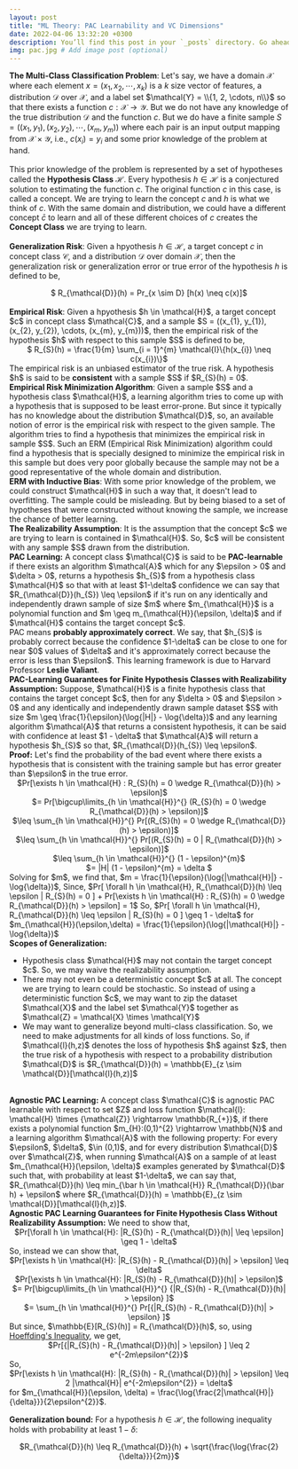 ```yaml
---
layout: post
title: "ML Theory: PAC Learnability and VC Dimensions"
date: 2022-04-06 13:32:20 +0300
description: You’ll find this post in your `_posts` directory. Go ahead and edit it and re-build the site to see your changes. # Add post description (optional)
img: pac.jpg # Add image post (optional)
---
```


<strong>The Multi-Class Classification Problem</strong>: Let's say, we have a domain $\mathcal{X}$ where each element $x = (x_{1}, x_{2}, \cdots, x_{k})$ is a $k$ size vector of features, a distribution $\mathcal{D}$ over $\mathcal{X}$, and a label set $\mathcal{Y} = \\{1, 2, \cdots, n\\}$ so that there exists a function $c: \mathcal{X} \rightarrow \mathcal{Y}$. But we do not have any knowledge of the true distribution $\mathcal{D}$ and the function $c$. But we do have a finite sample $S = ((x_{1}, y_{1}), (x_{2}, y_{2}), \cdots, (x_{m}, y_{m}))$ where each pair is an input output mapping from $\mathcal{X} \times \mathcal{Y}$, i.e., $c(x_{i}) = y_{i}$ and some prior knowledge of the problem at hand.   
<br>
This prior knowledge of the problem is represented by a set of hypotheses called the <strong>Hypothesis Class</strong> $\mathcal{H}$. Every hypothesis $h \in \mathcal{H}$ is a conjectured solution to estimating the function $c$. The original function $c$ in this case, is called a concept. We are trying to learn the concept $c$ and $h$ is what we think of $c$. With the same domain and distribution, we could have a different concept $\bar c$ to learn and all of these different choices of $c$ creates the <strong>Concept Class</strong> we are trying to learn.        
<br>
<strong>Generalization Risk</strong>: Given a hpyothesis $h \in \mathcal{H}$, a target concept $c$ in concept class $\mathcal{C}$, and a distribution $\mathcal{D}$ over domain $\mathcal{X}$, then the generalization risk or generalization error or true error of the hypothesis $h$ is defined to be,   
<center>$ R_{\mathcal{D}}(h) = Pr_{x \sim D} [h(x) \neq c(x)]$</center>    
<br>
<strong>Empirical Risk</strong>: Given a hpyothesis $h \in \mathcal{H}$, a target concept $c$ in concept class $\mathcal{C}$, and a sample $S = ((x_{1}, y_{1}), (x_{2}, y_{2}), \cdots, (x_{m}, y_{m}))$, then the empirical risk of the hypothesis $h$ with respect to this sample $S$ is defined to be,
<center>$ R_{S}(h) = \frac{1}{m} \sum_{i = 1}^{m} \mathcal{I}\{h(x_{i}) \neq c(x_{i})\}$ </center>
The empirical risk is an unbiased estimator of the true risk. A hypothesis $h$ is said to be <strong>consistent</strong> with a sample $S$ if $R_{S}(h) = 0$.    
<br>
<strong>Empirical Risk Minimization Algorithm</strong>: Given a sample $S$ and a hypothesis class $\mathcal{H}$, a learning algorithm tries to come up with a hypothesis that is supposed to be least error-prone. But since it typically has no knowledge about the distribution $\mathcal{D}$, so, an available notion of error is the empirical risk with respect to the given sample. The algorithm tries to find a hypothesis that minimizes the empirical risk in sample $S$. Such an ERM (Empirical Risk Minimization) algorithm could find a hypothesis that is specially designed to minimize the empirical risk in this sample but does very poor globally because the sample may not be a good representative of the whole domain and distribution.      
<br>
<strong> ERM with Inductive Bias</strong>: With some prior knowledge of the problem, we could construct $\mathcal{H}$ in such a way that, it doesn't lead to overfitting. The sample could be misleading. But by being biased to a set of hypotheses that were constructed without knowing the sample, we increase the chance of better learning.   
<br>
<strong>The Realizability Assumption</strong>: It is the assumption that the concept $c$ we are trying to learn is contained in $\mathcal{H}$. So, $c$ will be consistent with any sample $S$ drawn from the distribution.    
<br>
<strong>PAC Learning:</strong> A concept class $\mathcal{C}$ is said to be <strong>PAC-learnable</strong> if there exists an algorithm $\mathcal{A}$ which for any $\epsilon > 0$ and $\delta > 0$, returns a hypothesis $h_{S}$ from a hypothesis class $\mathcal{H}$ so that with at least $1-\delta$ confidence we can say that $R_{\mathcal{D}}(h_{S}) \leq \epsilon$ if it's run on any identically and independently drawn sample of size $m$ where $m_{\mathcal{H}}$ is a polynomial function and $m \geq m_{\mathcal{H}}(\epsilon, \delta)$ and if  $\mathcal{H}$ contains the target concept $c$.    
<br>
PAC means <strong>probably approximately correct</strong>. We say, that $h_{S}$ is probably correct because the confidence $1-\delta$ can be close to one for near $0$ values of $\delta$ and it's approximately correct because the error is less than $\epsilon$. This learning framework is due to Harvard Professor <strong>Leslie Valiant</strong>.     
<br>
<strong>PAC-Learning Guarantees for Finite Hypothesis Classes with Realizability Assumption:</strong> Suppose, $\mathcal{H}$ is a finite hypothesis class that contains the target concept $c$, then for any $\delta > 0$ and $\epsilon > 0$ and any identically and independently drawn sample dataset $S$ with size $m \geq \frac{1}{\epsilon}(\log{|H|} - \log{\delta})$ and any learning algorithm $\mathcal{A}$ that returns a consistent hypothesis, it can be said with confidence at least $1 - \delta$ that $\mathcal{A}$ will return a  hypothesis $h_{S}$ so that, $R_{\mathcal{D}}(h_{S}) \leq \epsilon$.  
<br>
<strong>Proof:</strong> Let's find the probability of the bad event where there exists a hypothesis that is consistent with the training sample but has error greater than $\epsilon$ in the true error.   
<center> $Pr[\exists h \in \mathcal{H} : R_{S}(h) = 0 \wedge R_{\mathcal{D}}(h) > \epsilon]$ </center>
<center> $= Pr[\bigcup\limits_{h \in \mathcal{H}}^{} (R_{S}(h) = 0 \wedge R_{\mathcal{D}}(h) > \epsilon)]$ </center>
<center> $\leq \sum_{h \in \mathcal{H}}^{} Pr[(R_{S}(h) = 0 \wedge R_{\mathcal{D}}(h) > \epsilon)]$ </center>
<center> $\leq \sum_{h \in \mathcal{H}}^{} Pr[(R_{S}(h) = 0 | R_{\mathcal{D}}(h) > \epsilon)]$ </center>
<center> $\leq \sum_{h \in \mathcal{H}}^{} (1 - \epsilon)^{m}$ </center>
<center> $= |H| (1 - \epsilon)^{m} = \delta $</center>
Solving for $m$, we find that, $m = \frac{1}{\epsilon}(\log{|\mathcal{H}|} - \log{\delta})$,    
Since, $Pr[ \forall h \in \mathcal{H}, R_{\mathcal{D}}(h) \leq \epsilon | R_{S}(h) = 0 ] + Pr[\exists h \in \mathcal{H} : R_{S}(h) = 0 \wedge R_{\mathcal{D}}(h) > \epsilon] = 1$    
So, $Pr[ \forall h \in \mathcal{H}, R_{\mathcal{D}}(h) \leq \epsilon | R_{S}(h) = 0 ] \geq 1 - \delta$ for $m_{\mathcal{H}}(\epsilon,\delta) = \frac{1}{\epsilon}(\log{|\mathcal{H}|} - \log{\delta})$     
<br>
<strong>Scopes of Generalization:</strong> 
<ul>
       <li>Hypothesis class $\mathcal{H}$ may not contain the target concept $c$. So, we may waive the realizability assumption.</li>   
       <li>There may not even be a deterministic concept $c$ at all. The concept we are trying to learn could be stochastic. So instead of using a deterministic function $c$, we may want to zip the dataset $\mathcal{X}$ and the label set $\mathcal{Y}$ together as $\mathcal{Z} = \mathcal{X} \times \mathcal{Y}$</li>
       <li>We may want to generalize beyond multi-class classification. So, we need to make adjustments for all kinds of loss functions. So, if $\mathcal{l}(h,z)$ denotes the loss of hypothesis $h$ against $z$, then the true risk of a hypothesis with respect to a probability distribution $\mathcal{D}$ is $R_{\mathcal{D}}(h) = \mathbb{E}_{z \sim \mathcal{D}}[\mathcal{l}(h,z)]$</li>
</ul>
<br>       
<strong>Agnostic PAC Learning:</strong> A concept class $\mathcal{C}$ is agnostic PAC learnable with respect to set $Z$ and loss function $\mathcal{l}: \mathcal{H} \times {\mathcal{Z}} \rightarrow \mathbb{R_{+}}$, if there exists a polynomial function $m_{H}:(0,1)^{2} \rightarrow \mathbb{N}$ and a learning algorithm $\mathcal{A}$ with the following property: For every $\epsilon$, $\delta$, $\in (0,1)$, and for every distribution $\mathcal{D}$ over $\mathcal{Z}$, when running $\mathcal{A}$ on a sample of at least $m_{\mathcal{H}}(\epsilon, \delta)$ examples generated by $\mathcal{D}$ such that, with probability at least $1-\delta$, we can say that, $R_{\mathcal{D}}(h) \leq min_{\bar h \in \mathcal{H}} R_{\mathcal{D}}(\bar h) + \epsilon$ where $R_{\mathcal{D}}(h) = \mathbb{E}_{z \sim \mathcal{D}}[\mathcal{l}(h,z)]$.      
<br>
<strong>Agnostic PAC Learning Guarantees for Finite Hypothesis Class Without Realizability Assumption:</strong> We need to show that,     
<center>$Pr[\forall h \in \mathcal{H}: |R_{S}(h) - R_{\mathcal{D}}(h)| \leq \epsilon] \geq 1 - \delta$</center>     
So, instead we can show that,     
<center>$Pr[\exists h \in \mathcal{H}: |R_{S}(h) - R_{\mathcal{D}}(h)| > \epsilon] \leq \delta$</center>     
<center>$Pr[\exists h \in \mathcal{H}: |R_{S}(h) - R_{\mathcal{D}}(h)| > \epsilon]$</center>
<center>$= Pr[\bigcup\limits_{h \in \mathcal{H}}^{} {|R_{S}(h) - R_{\mathcal{D}}(h)| > \epsilon} ]$</center>
<center>$= \sum_{h \in \mathcal{H}}^{} Pr[{|R_{S}(h) - R_{\mathcal{D}}(h)| > \epsilon} ]$</center>   
But since, $\mathbb{E}[R_{S}(h)] = R_{\mathcal{D}}(h)$, so, using <a href = "https://en.wikipedia.org/wiki/Hoeffding%27s_inequality">Hoeffding's Inequality</a>, we get,    
<center>$Pr[{|R_{S}(h) - R_{\mathcal{D}}(h)| > \epsilon} ] \leq 2 e^{-2m\epsilon^{2}}$</center>
So,  
<center>$Pr[\exists h \in \mathcal{H}: |R_{S}(h) - R_{\mathcal{D}}(h)| > \epsilon] \leq 2 |\mathcal{H}| e^{-2m\epsilon^{2}} = \delta$</center>    
for $m_{\mathcal{H}}(\epsilon, \delta) = \frac{\log{\frac{2|\mathcal{H}|}{\delta}}}{2\epsilon^{2}}$.

<strong>Generalization bound:</strong> For a hypothesis $h \in \mathcal{H}$, the following inequality holds with probability at least $1 - \delta$:    
<center>$R_{\mathcal{D}}(h) \leq R_{\mathcal{D}}(h) + \sqrt{\frac{\log{\frac{2}{\delta}}}{2m}}$ </center>


